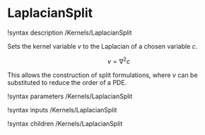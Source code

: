 # LaplacianSplit
!syntax description /Kernels/LaplacianSplit

Sets the kernel variable $v$ to the Laplacian of a chosen variable $c$.

$$
v = \nabla^2c
$$

This allows the construction of split formulations, where $v$ can be substituted
to reduce the order of a PDE.

!syntax parameters /Kernels/LaplacianSplit

!syntax inputs /Kernels/LaplacianSplit

!syntax children /Kernels/LaplacianSplit
